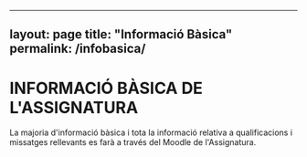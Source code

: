 
---
layout: page
title: "Informació Bàsica"
permalink: /infobasica/
---

# INFORMACIÓ BÀSICA DE L'ASSIGNATURA 
La majoria d'informació bàsica i tota la informació relativa a qualificacions i missatges rellevants es farà a través del Moodle de l'Assignatura. 

